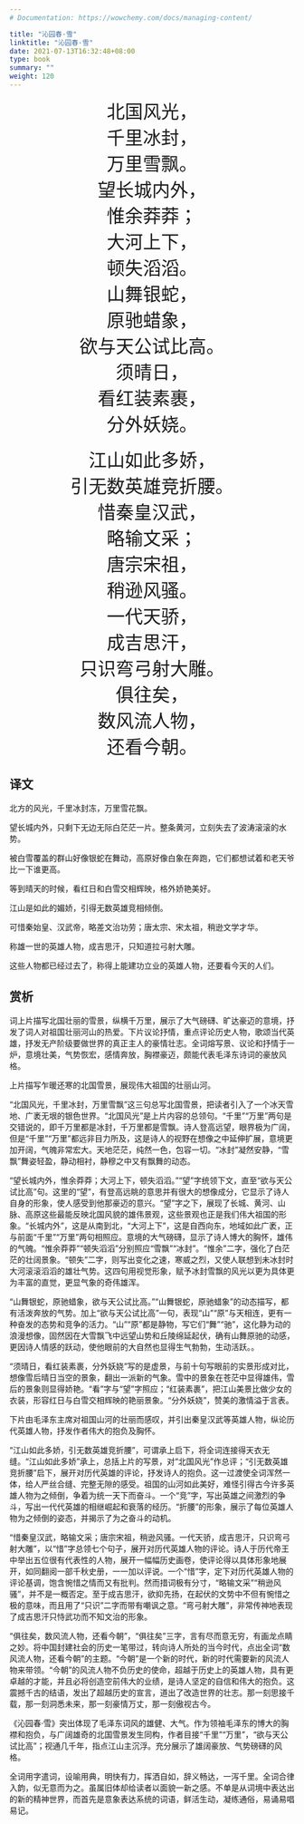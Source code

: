 ```yaml
---
# Documentation: https://wowchemy.com/docs/managing-content/

title: "沁园春·雪"
linktitle: "沁园春·雪"
date: 2021-07-13T16:32:48+08:00
type: book
summary: ""
weight: 120
---
```


<!--more-->

<center><font size=6>北国风光，</font></center>
<center><font size=6>千里冰封，</font></center>
<center><font size=6>万里雪飘。</font></center>
<center><font size=6>望长城内外，</font></center>
<center><font size=6>惟余莽莽；</font></center>
<center><font size=6>大河上下，</font></center>
<center><font size=6>顿失滔滔。</font></center>
<center><font size=6>山舞银蛇，</font></center>
<center><font size=6>原驰蜡象，</font></center>
<center><font size=6>欲与天公试比高。</font></center>
<center><font size=6>须晴日，</font></center>
<center><font size=6>看红装素裹，</font></center>
<center><font size=6>分外妖娆。</font></center>
<br>
<center><font size=6>江山如此多娇，</font></center>
<center><font size=6>引无数英雄竞折腰。</font></center>
<center><font size=6>惜秦皇汉武，</font></center>
<center><font size=6>略输文采；</font></center>
<center><font size=6>唐宗宋祖，</font></center>
<center><font size=6>稍逊风骚。</font></center>
<center><font size=6>一代天骄，</font></center>
<center><font size=6>成吉思汗，</font></center>
<center><font size=6>只识弯弓射大雕。</font></center>
<center><font size=6>俱往矣，</font></center>
<center><font size=6>数风流人物，</font></center>
<center><font size=6>还看今朝。</font></center>

## 译文

北方的风光，千里冰封冻，万里雪花飘。

望长城内外，只剩下无边无际白茫茫一片。整条黄河，立刻失去了波涛滚滚的水势。

被白雪覆盖的群山好像银蛇在舞动，高原好像白象在奔跑，它们都想试着和老天爷比一下谁更高。

等到晴天的时候，看红日和白雪交相辉映，格外娇艳美好。

江山是如此的媚娇，引得无数英雄竞相倾倒。

可惜秦始皇、汉武帝，略差文治功劳；唐太宗、宋太祖，稍逊文学才华。

称雄一世的英雄人物，成吉思汗，只知道拉弓射大雕。

这些人物都已经过去了，称得上能建功立业的英雄人物，还要看今天的人们。

## 赏析

词上片描写北国壮丽的雪景，纵横千万里，展示了大气磅礴、旷达豪迈的意境，抒发了词人对祖国壮丽河山的热爱。下片议论抒情，重点评论历史人物，歌颂当代英雄，抒发无产阶级要做世界的真正主人的豪情壮志。全词熔写景、议论和抒情于一炉，意境壮美，气势恢宏，感情奔放，胸襟豪迈，颇能代表毛泽东诗词的豪放风格。

上片描写乍暖还寒的北国雪景，展现伟大祖国的壮丽山河。

“北国风光，千里冰封，万里雪飘”这三句总写北国雪景，把读者引入了一个冰天雪地、广袤无垠的银色世界。“北国风光”是上片内容的总领句。“千里”“万里”两句是交错说的，即千万里都是冰封，千万里都是雪飘。诗人登高远望，眼界极为广阔，但是“千里”“万里”都远非目力所及，这是诗人的视野在想像之中延伸扩展，意境更加开阔，气魄非常宏大。天地茫茫，纯然一色，包容一切。“冰封”凝然安静，“雪飘”舞姿轻盈，静动相衬，静穆之中又有飘舞的动态。

“望长城内外，惟余莽莽；大河上下，顿失滔滔。”“望”字统领下文，直至“欲与天公试比高”句。这里的“望”，有登高远眺的意思并有很大的想像成分，它显示了诗人自身的形象，使人感受到他那豪迈的意兴。“望”字之下，展现了长城、黄河、山脉、高原这些最能反映北国风貌的雄伟景观，这些景观也正是我们伟大祖国的形象。“长城内外”，这是从南到北，“大河上下”，这是自西向东，地域如此广袤，正与前面“千里”“万里”两句相照应。意境的大气磅礴，显示了诗人博大的胸怀，雄伟的气魄。“惟余莽莽”“顿失滔滔”分别照应“雪飘”“冰封”。“惟余”二字，强化了白茫茫的壮阔景象。“顿失”二字，则写出变化之速，寒威之烈，又使人联想到未冰封时大河滚滚滔滔的雄壮气势。这四句用视觉形象，赋予冰封雪飘的风光以更为具体更为丰富的直觉，更显气象的奇伟雄浑。

“山舞银蛇，原驰蜡象，欲与天公试比高。”“山舞银蛇，原驰蜡象”的动态描写，都有活泼奔放的气势。加上“欲与天公试比高”一句，表现“山”“原”与天相连，更有一种奋发的态势和竞争的活力。“山”“原”都是静物，写它们“舞”“驰”，这化静为动的浪漫想像，固然因在大雪飘飞中远望山势和丘陵绵延起伏，确有山舞原驰的动感，更因诗人情感的跃动，使他眼前的大自然也显得生气勃勃，生动活跃。。

“须晴日，看红装素裹，分外妖娆”写的是虚景，与前十句写眼前的实景形成对比，想像雪后晴日当空的景象，翻出一派新的气象。雪中的景象在苍茫中显得雄伟，雪后的景象则显得娇艳。“看”字与“望”字照应；“红装素裹”，把江山美景比做少女的衣装，形容红日与白雪交相辉映的艳丽景象。“分外妖娆”，赞美的激情溢于言表。

下片由毛泽东主席对祖国山河的壮丽而感叹，并引出秦皇汉武等英雄人物，纵论历代英雄人物，抒发作者伟大的抱负及胸怀。

“江山如此多娇，引无数英雄竞折腰”，可谓承上启下，将全词连接得天衣无缝。“江山如此多娇”承上，总括上片的写景，对“北国风光”作总评；“引无数英雄竞折腰”启下，展开对历代英雄的评论，抒发诗人的抱负。这一过渡使全词浑然一体，给人严丝合缝、完整无隙的感受。祖国的山河如此美好，难怪引得古今许多英雄人物为之倾倒，争着为统一天下而奋斗。一个“竞”字，写出英雄之间激烈的争斗，写出一代代英雄的相继崛起和衰落的经历。“折腰”的形象，展示了每位英雄人物为之倾倒的姿态，并揭示了为之奋斗的动机。

“惜秦皇汉武，略输文采；唐宗宋祖，稍逊风骚。一代天骄，成吉思汗，只识弯弓射大雕”，以“惜”字总领七个句子，展开对历代英雄人物的评论。诗人于历代帝王中举出五位很有代表性的人物，展开一幅幅历史画卷，使评论得以具体形象地展开，如同翻阅一部千秋史册，一一加以评说。一个“惜”字，定下对历代英雄人物的评论基调，饱含惋惜之情而又有批判。然而措词极有分寸，“略输文采”“稍逊风骚”，并不是一概否定。至于成吉思汗，欲抑先扬，在起伏的文势中不但有惋惜之极的意味，而且用了“只识”二字而带有嘲讽之意。“弯弓射大雕”，非常传神地表现了成吉思汗只恃武功而不知文治的形象。

“俱往矣，数风流人物，还看今朝”，“俱往矣”三字，言有尽而意无穷，有画龙点睛之妙。将中国封建社会的历史一笔带过，转向诗人所处的当今时代，点出全词“数风流人物，还看今朝”的主题。“今朝”是一个新的时代，新的时代需要新的风流人物来带领。“今朝”的风流人物不负历史的使命，超越于历史上的英雄人物，具有更卓越的才能，并且必将创造空前伟大的业绩，是诗人坚定的自信和伟大的抱负。这震撼千古的结语，发出了超越历史的宣言，道出了改造世界的壮志。那一刻思接千载，那一刻洞悉未来，那一刻豪情万丈，那一刻傲视古今。

《沁园春·雪》突出体现了毛泽东词风的雄健、大气。作为领袖毛泽东的博大的胸襟和抱负，与广阔雄奇的北国雪景发生同构，作者目接“千里”“万里”，“欲与天公试比高”；视通几千年，指点江山主沉浮。充分展示了雄阔豪放、气势磅礴的风格。

全词用字遣词，设喻用典，明快有力，挥洒自如，辞义畅达，一泻千里。全词合律入韵，似无意而为之。虽属旧体却给读者以面貌一新之感。不单是从词境中表达出的新的精神世界，而首先是意象表达系统的词语，鲜活生动，凝练通俗，易诵易唱易记。